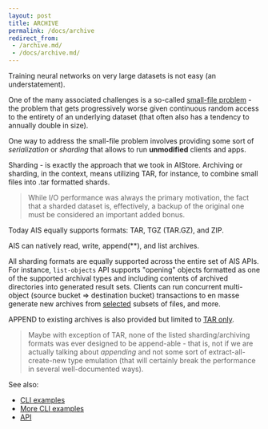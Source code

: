 ```yaml
---
layout: post
title: ARCHIVE
permalink: /docs/archive
redirect_from:
 - /archive.md/
 - /docs/archive.md/
---
```


Training neural networks on very large datasets is not easy (an understatement).

One of the many associated challenges is a so-called [small-file problem](https://scholar.google.com/scholar?hl=en&as_sdt=0%2C5&q=%22small+file+problem%22) - the problem that gets progressively worse given continuous random access to the entirety of an underlying dataset (that often also has a tendency to annually double in size).

One way to address the small-file problem involves providing some sort of *serialization* or *sharding* that allows to run **unmodified** clients and apps.

Sharding - is exactly the approach that we took in AIStore. Archiving or sharding, in the context, means utilizing TAR, for instance, to combine small files into .tar formatted shards.

> While I/O performance was always the primary motivation, the fact that a sharded dataset is, effectively, a backup of the original one must be considered an important added bonus.

Today AIS equally supports formats: TAR, TGZ (TAR.GZ), and ZIP.

AIS can natively read, write, append(**), and list archives.

All sharding formats are equally supported across the entire set of AIS APIs. For instance, `list-objects` API supports "opening" objects formatted as one of the supported archival types and including contents of archived directories into generated result sets. Clients can run concurrent multi-object (source bucket => destination bucket) transactions to en masse generate new archives from [selected](/docs/batch.md) subsets of files, and more.

APPEND to existing archives is also provided but limited to [TAR only](https://aiatscale.org/blog/2021/08/10/tar-append).

> Maybe with exception of TAR, none of the listed sharding/archiving formats was ever designed to be append-able - that is, not if we are actually talking about *appending* and not some sort of extract-all-create-new type emulation (that will certainly break the performance in several well-documented ways).

See also:

* [CLI examples](/docs/cli/archive.md)
* [More CLI examples](/docs/cli/object.md)
* [API](/docs/http_api.md)
